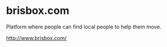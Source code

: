 # brisbox.com

Platform where people can find local people to help them move.

http://www.brisbox.com/
